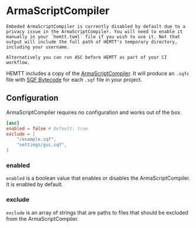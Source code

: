 # ArmaScriptCompiler

```admonish danger
Embeded ArmaScriptCompiler is currently disabled by default due to a privacy issue in the ArmaScriptCompiler. You will need to enable it manually in your `hemtt.toml` file if you wish to use it. Not that output will include the full path of HEMTT's temporary directory, including your username.

Alternatively you can run ASC before HEMTT as part of your CI workflow.
```

HEMTT includes a copy of the [ArmaScriptCompiler](https://github.com/dedmen/ArmaScriptCompiler). It will produce an `.sqfc` file with [SQF Bytecode](https://community.bistudio.com/wiki/SQF_Bytecode) for each `.sqf` file in your project.

## Configuration

ArmaScriptCompiler requires no configuration and works out of the box.

```toml
[asc]
enabled = false # Default: true
exclude = [
    "/example.sqf",
    "settings/gui.sqf",
]
```

### enabled

`enabled` is a boolean value that enables or disables the ArmaScriptCompiler. It is enabled by default.

### exclude

`exclude` is an array of strings that are paths to files that should be excluded from the ArmaScriptCompiler.
